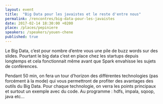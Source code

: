 ```yaml
---
layout: event
title:  "Big Data pour les javaistes et le reste d'entre nous"
permalink: /rencontres/big-data-pour-les-javaistes
date: 2017-02-14 18:30:00 +0200
place: /places/pepiniere
speakers: /speakers/youen-chene
published: true
---
```


Le Big Data, c’est pour nombre d’entre vous une pile de buzz words sur des slides. Pourtant le big data c’est en place chez les startups depuis longtemps et cela fonctionnait même avant que Spark envahisse les sujets de conférences.

Pendant 50 min, on fera un tour d’horizon des différentes technologies (pas forcément à la mode) qui vous permettront de profiter des avantages des outils du Big Data. Pour chaque technologie, on verra les points principaux et surtout un exemple avec du code. Au programme : hdfs, impala, sqoop, java etc…
